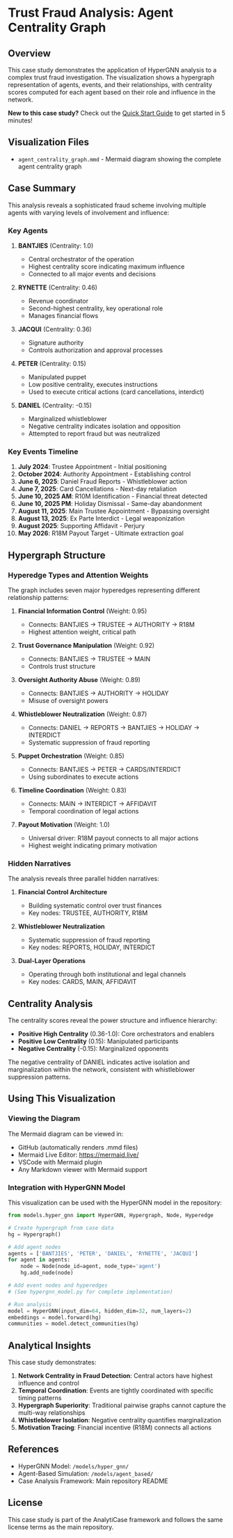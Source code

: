# Trust Fraud Analysis: Agent Centrality Graph

## Overview

This case study demonstrates the application of HyperGNN analysis to a complex trust fraud investigation. The visualization shows a hypergraph representation of agents, events, and their relationships, with centrality scores computed for each agent based on their role and influence in the network.

**New to this case study?** Check out the [Quick Start Guide](QUICKSTART.md) to get started in 5 minutes!

## Visualization Files

- `agent_centrality_graph.mmd` - Mermaid diagram showing the complete agent centrality graph

## Case Summary

This analysis reveals a sophisticated fraud scheme involving multiple agents with varying levels of involvement and influence:

### Key Agents

1. **BANTJIES** (Centrality: 1.0)
   - Central orchestrator of the operation
   - Highest centrality score indicating maximum influence
   - Connected to all major events and decisions

2. **RYNETTE** (Centrality: 0.46)
   - Revenue coordinator
   - Second-highest centrality, key operational role
   - Manages financial flows

3. **JACQUI** (Centrality: 0.36)
   - Signature authority
   - Controls authorization and approval processes

4. **PETER** (Centrality: 0.15)
   - Manipulated puppet
   - Low positive centrality, executes instructions
   - Used to execute critical actions (card cancellations, interdict)

5. **DANIEL** (Centrality: -0.15)
   - Marginalized whistleblower
   - Negative centrality indicates isolation and opposition
   - Attempted to report fraud but was neutralized

### Key Events Timeline

1. **July 2024**: Trustee Appointment - Initial positioning
2. **October 2024**: Authority Appointment - Establishing control
3. **June 6, 2025**: Daniel Fraud Reports - Whistleblower action
4. **June 7, 2025**: Card Cancellations - Next-day retaliation
5. **June 10, 2025 AM**: R10M Identification - Financial threat detected
6. **June 10, 2025 PM**: Holiday Dismissal - Same-day abandonment
7. **August 11, 2025**: Main Trustee Appointment - Bypassing oversight
8. **August 13, 2025**: Ex Parte Interdict - Legal weaponization
9. **August 2025**: Supporting Affidavit - Perjury
10. **May 2026**: R18M Payout Target - Ultimate extraction goal

## Hypergraph Structure

### Hyperedge Types and Attention Weights

The graph includes seven major hyperedges representing different relationship patterns:

1. **Financial Information Control** (Weight: 0.95)
   - Connects: BANTJIES → TRUSTEE → AUTHORITY → R18M
   - Highest attention weight, critical path

2. **Trust Governance Manipulation** (Weight: 0.92)
   - Connects: BANTJIES → TRUSTEE → MAIN
   - Controls trust structure

3. **Oversight Authority Abuse** (Weight: 0.89)
   - Connects: BANTJIES → AUTHORITY → HOLIDAY
   - Misuse of oversight powers

4. **Whistleblower Neutralization** (Weight: 0.87)
   - Connects: DANIEL → REPORTS → BANTJIES → HOLIDAY → INTERDICT
   - Systematic suppression of fraud reporting

5. **Puppet Orchestration** (Weight: 0.85)
   - Connects: BANTJIES → PETER → CARDS/INTERDICT
   - Using subordinates to execute actions

6. **Timeline Coordination** (Weight: 0.83)
   - Connects: MAIN → INTERDICT → AFFIDAVIT
   - Temporal coordination of legal actions

7. **Payout Motivation** (Weight: 1.0)
   - Universal driver: R18M payout connects to all major actions
   - Highest weight indicating primary motivation

### Hidden Narratives

The analysis reveals three parallel hidden narratives:

1. **Financial Control Architecture**
   - Building systematic control over trust finances
   - Key nodes: TRUSTEE, AUTHORITY, R18M

2. **Whistleblower Neutralization**
   - Systematic suppression of fraud reporting
   - Key nodes: REPORTS, HOLIDAY, INTERDICT

3. **Dual-Layer Operations**
   - Operating through both institutional and legal channels
   - Key nodes: CARDS, MAIN, AFFIDAVIT

## Centrality Analysis

The centrality scores reveal the power structure and influence hierarchy:

- **Positive High Centrality** (0.36-1.0): Core orchestrators and enablers
- **Positive Low Centrality** (0.15): Manipulated participants
- **Negative Centrality** (-0.15): Marginalized opponents

The negative centrality of DANIEL indicates active isolation and marginalization within the network, consistent with whistleblower suppression patterns.

## Using This Visualization

### Viewing the Diagram

The Mermaid diagram can be viewed in:
- GitHub (automatically renders .mmd files)
- Mermaid Live Editor: https://mermaid.live/
- VSCode with Mermaid plugin
- Any Markdown viewer with Mermaid support

### Integration with HyperGNN Model

This visualization can be used with the HyperGNN model in the repository:

```python
from models.hyper_gnn import HyperGNN, Hypergraph, Node, Hyperedge

# Create hypergraph from case data
hg = Hypergraph()

# Add agent nodes
agents = ['BANTJIES', 'PETER', 'DANIEL', 'RYNETTE', 'JACQUI']
for agent in agents:
    node = Node(node_id=agent, node_type='agent')
    hg.add_node(node)

# Add event nodes and hyperedges
# (See hypergnn_model.py for complete implementation)

# Run analysis
model = HyperGNN(input_dim=64, hidden_dim=32, num_layers=2)
embeddings = model.forward(hg)
communities = model.detect_communities(hg)
```

## Analytical Insights

This case study demonstrates:

1. **Network Centrality in Fraud Detection**: Central actors have highest influence and control
2. **Temporal Coordination**: Events are tightly coordinated with specific timing patterns
3. **Hypergraph Superiority**: Traditional pairwise graphs cannot capture the multi-way relationships
4. **Whistleblower Isolation**: Negative centrality quantifies marginalization
5. **Motivation Tracing**: Financial incentive (R18M) connects all actions

## References

- HyperGNN Model: `/models/hyper_gnn/`
- Agent-Based Simulation: `/models/agent_based/`
- Case Analysis Framework: Main repository README

## License

This case study is part of the AnalytiCase framework and follows the same license terms as the main repository.
